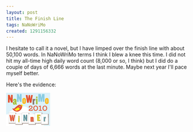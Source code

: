 ```yaml
---
layout: post
title: The Finish Line
tags: NaNoWriMo
created: 1291156332
---
```

I hesitate to call it a novel, but I have limped over the finish line with about 50,100 words.  In NaNoWriMo terms I think I blew a knee this time.  I did not hit my all-time high daily word count (8,000 or so, I think) but I did do a couple of days of 6,666 words at the last minute.  Maybe next year I'll pace myself better.<!--break-->

Here's the evidence:

![NaNoWriMo 2010 Winner](/files/pictures/nano_10_winner_120x90-3.png)
